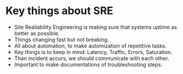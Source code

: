 # Key things about SRE
* Site Realiability Engineering is making sure that systems uptime as better as possible.
* Things changing fast but not breaking.
* All about automation, to make automization of repetitive tasks.
* Key things is to keep in mind: Latency, Traffic, Errors, Saturation.
* Than incident accurs, we should communicate with each other.
* Important to make documentations of troubleshooting steps.
